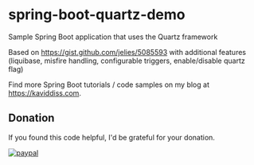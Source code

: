 # spring-boot-quartz-demo
Sample Spring Boot application that uses the Quartz framework

Based on https://gist.github.com/jelies/5085593 with additional features (liquibase, misfire handling, configurable triggers, enable/disable quartz flag)

Find more Spring Boot tutorials / code samples on my blog at https://kaviddiss.com.

## Donation
If you found this code helpful, I'd be grateful for your donation.

[![paypal](https://www.paypalobjects.com/en_US/i/btn/btn_donateCC_LG.gif)](https://www.paypal.com/cgi-bin/webscr?cmd=_s-xclick&hosted_button_id=2FKB7L5SWX5BA)

